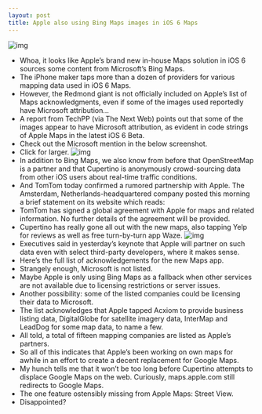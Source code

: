 ```yaml
---
layout: post
title: Apple also using Bing Maps images in iOS 6 Maps
---
```

![img](http://media.idownloadblog.com/wp-content/uploads/2012/06/iOS-6-Maps-Flyover-iPad-iPhone.jpg)
* Whoa, it looks like Apple’s brand new in-house Maps solution in iOS 6 sources some content from Microsoft’s Bing Maps.
* The iPhone maker taps more than a dozen of providers for various mapping data used in iOS 6 Maps.
* However, the Redmond giant is not officially included on Apple’s list of Maps acknowledgments, even if some of the images used reportedly have Microsoft attribution…
* A report from TechPP (via The Next Web) points out that some of the images appear to have Microsoft attribution, as evident in code strings of Apple Maps in the latest iOS 6 Beta.
* Check out the Microsoft mention in the below screenshot.
* Click for larger.
![img](http://media.idownloadblog.com/wp-content/uploads/2012/06/iOS-Maps-Microsoft-Bing-Maps-attribution.jpg)
* In addition to Bing Maps, we also know from before that OpenStreetMap is a partner and that Cupertino is anonymously crowd-sourcing data from other iOS users about real-time traffic conditions.
* And TomTom today confirmed a rumored partnership with Apple. The Amsterdam, Netherlands-headquartered company posted this morning a brief statement on its website which reads:
* TomTom has signed a global agreement with Apple for maps and related information. No further details of the agreement will be provided.
* Cupertino has really gone all out with the new maps, also tapping Yelp for reviews as well as free turn-by-turn app Waze.
![img](http://media.idownloadblog.com/wp-content/uploads/2012/06/iOS-6-Maps-turn-by-turn-teaser.jpg)
* Executives said in yesterday’s keynote that Apple will partner on such data even with select third-party developers, where it makes sense.
* Here’s the full list of acknowledgements for the new Maps app.
* Strangely enough, Microsoft is not listed.
* Maybe Apple is only using Bing Maps as a fallback when other services are not available due to licensing restrictions or server issues.
* Another possibility: some of the listed companies could be licensing their data to Microsoft.
* The list acknowledges that Apple tapped Acxiom to provide business listing data, DigitalGlobe for satellite imagery data, InterMap and LeadDog for some map data, to name a few.
* All told, a total of fifteen mapping companies are listed as Apple’s partners.
* So all of this indicates that Apple’s been working on own maps for awhile in an effort to create a decent replacement for Google Maps.
* My hunch tells me that it won’t be too long before Cupertino attempts to displace Google Maps on the web. Curiously, maps.apple.com still redirects to Google Maps.
* The one feature ostensibly missing from Apple Maps: Street View.
* Disappointed?

